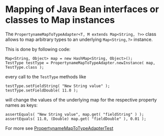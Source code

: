 # Mapping of Java Bean interfaces or classes to Map instances #

The `PropertynameMapToTypeAdapter<T, M extends Map<String, ?>>` class allows to map arbitrary types to an underlying `Map<String,?>` instance.

This is done by following code:
```
Map<String, Object> map = new HashMap<String, Object>();
TestType testType = PropertynameMapToTypeAdapter.newInstance( map, TestType.class );
```

every call to the `TestType` methods like
```
testType.setFieldString( "New String value" );
testType.setFieldDouble( 11.0 );
```
will change the values of the underlying map for the respective property names as keys:
```
assertEquals( "New String value", map.get( "fieldString" ) );
assertEquals( 11.0, (Double) map.get( "fieldDouble" ), 0.01 );
```

For more see [PropertynameMapToTypeAdapterTest](http://code.google.com/p/utils-apl-derived/source/browse/trunk/utils-apl-derived/src/test/java/org/omnaest/utils/beans/PropertynameMapToTypeAdapterTest.java)